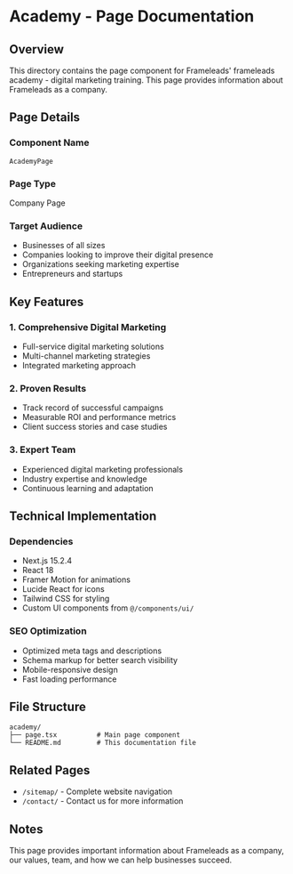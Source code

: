 # Academy - Page Documentation

## Overview
This directory contains the page component for Frameleads' frameleads academy - digital marketing training. This page provides information about Frameleads as a company.

## Page Details

### Component Name
`AcademyPage`

### Page Type
Company Page

### Target Audience
- Businesses of all sizes
- Companies looking to improve their digital presence
- Organizations seeking marketing expertise
- Entrepreneurs and startups

## Key Features

### 1. Comprehensive Digital Marketing
- Full-service digital marketing solutions
- Multi-channel marketing strategies
- Integrated marketing approach

### 2. Proven Results
- Track record of successful campaigns
- Measurable ROI and performance metrics
- Client success stories and case studies

### 3. Expert Team
- Experienced digital marketing professionals
- Industry expertise and knowledge
- Continuous learning and adaptation

## Technical Implementation

### Dependencies
- Next.js 15.2.4
- React 18
- Framer Motion for animations
- Lucide React for icons
- Tailwind CSS for styling
- Custom UI components from `@/components/ui/`

### SEO Optimization
- Optimized meta tags and descriptions
- Schema markup for better search visibility
- Mobile-responsive design
- Fast loading performance

## File Structure
```
academy/
├── page.tsx          # Main page component
└── README.md         # This documentation file
```

## Related Pages
- `/sitemap/` - Complete website navigation
- `/contact/` - Contact us for more information

## Notes
This page provides important information about Frameleads as a company, our values, team, and how we can help businesses succeed.
